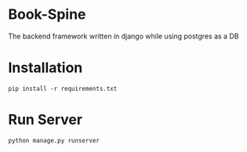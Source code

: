 # Book-Spine
The backend framework written in django while using postgres as a DB

# Installation
``` pip install -r requirements.txt ```

# Run Server
``` python manage.py runserver ```
